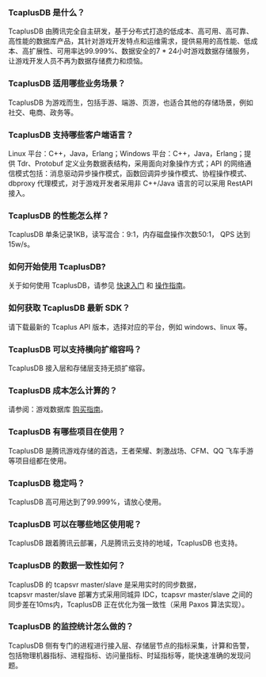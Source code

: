 ### TcaplusDB 是什么？
TcaplusDB 由腾讯完全自主研发，基于分布式打造的低成本、高可用、高可靠、高性能的数据库产品，其针对游戏开发特点和运维需求，提供易用的高性能、低成本、高扩展性、可用率达99.999%、数据安全的7 * 24小时游戏数据存储服务，让游戏开发人员不再为数据存储费力和烦恼。

### TcaplusDB 适用哪些业务场景？
TcaplusDB 为游戏而生，包括手游、端游、页游，也适合其他的存储场景，例如社交、电商、政务等。

### TcaplusDB 支持哪些客户端语言？
Linux 平台：C++，Java，Erlang；Windows 平台：C++，Java，Erlang；提供 Tdr、Protobuf 定义业务数据表结构，采用面向对象操作方式；API 的网络通信模式包括：消息驱动异步操作模式，函数回调异步操作模式、协程操作模式、dbproxy  代理模式，对于游戏开发者采用非 C++/Java 语言的可以采用 RestAPI 接入。

### TcaplusDB 的性能怎么样？
TcaplusDB 单条记录1KB，读写混合：9:1，内存磁盘操作次数50:1， QPS 达到15w/s。

### 如何开始使用 TcaplusDB?
关于如何使用 TcaplusDB，请参见 [快速入门](https://cloud.tencent.com/document/product/596/10707) 和 [操作指南](https://cloud.tencent.com/document/product/596/10759)。

### 如何获取 TcaplusDB 最新 SDK？
请下载最新的 Tcaplus API 版本，选择对应的平台，例如 windows、linux 等。

### TcaplusDB 可以支持横向扩缩容吗？
TcaplusDB 接入层和存储层支持无损扩缩容。

### TcaplusDB 成本怎么计算的？
请参阅：游戏数据库 [购买指南](https://cloud.tencent.com/document/product/596/10705)。
 
### TcaplusDB 有哪些项目在使用？
TcaplusDB 是腾讯游戏存储的首选，王者荣耀、刺激战场、CFM、QQ 飞车手游等项目组都在使用。

### TcaplusDB 稳定吗？
TcaplusDB 高可用达到了99.999%，请放心使用。

### TcaplusDB 可以在哪些地区使用呢？
TcaplusDB 跟着腾讯云部署，凡是腾讯云支持的地域，TcaplusDB 也支持。

### TcaplusDB 的数据一致性如何？
TcaplusDB 的 tcapsvr master/slave 是采用实时的同步数据，tcapsvr master/slave 部署方式采用同城异 IDC，tcapsvr master/slave 之间的同步差在10ms内，TcaplusDB 正在优化为强一致性（采用 Paxos 算法实现）。

### TcaplusDB 的监控统计怎么做的？
TcaplusDB 侧有专门的进程进行接入层、存储层节点的指标采集，计算和告警，包括物理机器指标、进程指标、访问量指标、时延指标等，能快速准确的发现问题。

